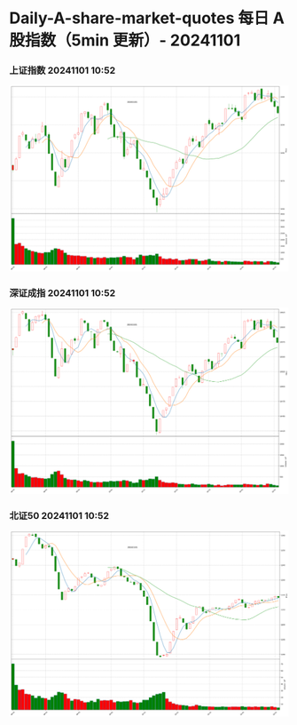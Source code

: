 
# Daily-A-share-market-quotes 每日 A 股指数（5min 更新）- 20241101

### 上证指数 20241101 10:52
![](./fig/2024/11/20241101-sh000001.png)

### 深证成指 20241101 10:52
![](./fig/2024/11/20241101-sz399001.png)

### 北证50 20241101 10:52
![](./fig/2024/11/20241101-bj899050.png)
